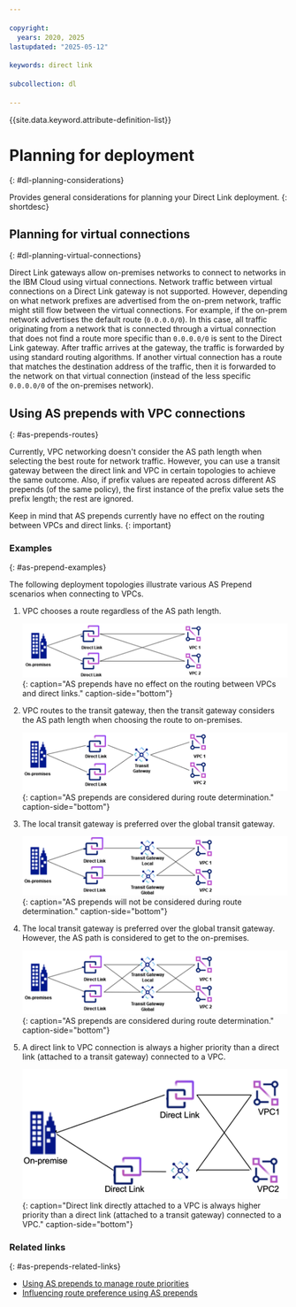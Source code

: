 ```yaml
---

copyright:
  years: 2020, 2025
lastupdated: "2025-05-12"

keywords: direct link

subcollection: dl

---
```


{{site.data.keyword.attribute-definition-list}}

# Planning for deployment
{: #dl-planning-considerations}

Provides general considerations for planning your Direct Link deployment.
{: shortdesc}

## Planning for virtual connections
{: #dl-planning-virtual-connections}

Direct Link gateways allow on-premises networks to connect to networks in the IBM Cloud using virtual connections. Network traffic between virtual connections on a Direct Link gateway is not supported. However, depending on what network prefixes are advertised from the on-prem network, traffic might still flow between the virtual connections. For example, if the on-prem network advertises the default route (`0.0.0.0/0`). In this case, all traffic originating from a network that is connected through a virtual connection that does not find a route more specific than `0.0.0.0/0` is sent to the Direct Link gateway. After traffic arrives at the gateway, the traffic is forwarded by using standard routing algorithms. If another virtual connection has a route that matches the destination address of the traffic, then it is forwarded to the network on that virtual connection (instead of the less specific `0.0.0.0/0` of the on-premises network).

## Using AS prepends with VPC connections
{: #as-prepends-routes}

Currently, VPC networking doesn't consider the AS path length when selecting the best route for network traffic. However, you can use a transit gateway between the direct link and VPC in certain topologies to achieve the same outcome. Also, if prefix values are repeated across different AS prepends (of the same policy), the first instance of the prefix value sets the prefix length; the rest are ignored.

Keep in mind that AS prepends currently have no effect on the routing between VPCs and direct links.
{: important}


### Examples
{: #as-prepend-examples}

The following deployment topologies illustrate various AS Prepend scenarios when connecting to VPCs.

1. VPC chooses a route regardless of the AS path length.

   ![AS prepends have no effect on the routing between VPCs and direct links](images/asprepends_1.png){: caption="AS prepends have no effect on the routing between VPCs and direct links." caption-side="bottom"}

1. VPC routes to the transit gateway, then the transit gateway considers the AS path length when choosing the route to on-premises.

   ![AS prepends are considered during route determination](images/asprepends_2.png){: caption="AS prepends are considered during route determination." caption-side="bottom"}

1. The local transit gateway is preferred over the global transit gateway.

   ![AS prepends are not considered during route determination](images/asprepends_3.png){: caption="AS prepends will not be considered during route determination." caption-side="bottom"}

1. The local transit gateway is preferred over the global transit gateway. However, the AS path is considered to get to the on-premises.

   ![AS prepends are considered during route determination](images/asprepends_4.png){: caption="AS prepends are considered during route determination." caption-side="bottom"}

1. A direct link to VPC connection is always a higher priority than a direct link (attached to a transit gateway) connected to a VPC.

   ![Direct link directly attached to a VPC is always higher priority than a direct link (attached to a transit gateway) connected to a VPC](images/asprepends_5.png){: caption="Direct link directly attached to a VPC is always higher priority than a direct link (attached to a transit gateway) connected to a VPC." caption-side="bottom"}

### Related links
{: #as-prepends-related-links}

* [Using AS prepends to manage route priorities](/docs/dl?topic=dl-dl-about#use-case-1)
* [Influencing route preference using AS prepends](/docs/dl?topic=dl-models-for-diversity-and-redundancy-in-direct-link#dl-bgp-path-selection)
